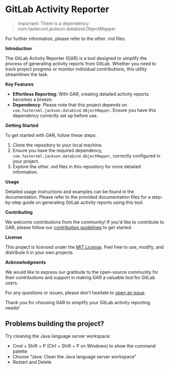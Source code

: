 # GitLab Activity Reporter

> Important: There is a dependency: com.fasterxml.jackson.databind.ObjectMapper

For further information, please refer to the other .md files.

**Introduction**

The GitLab Activity Reporter (GAR) is a tool designed to simplify the process of generating activity reports from GitLab. Whether you need to track project progress or monitor individual contributions, this utility streamlines the task.

**Key Features**

- **Effortless Reporting**: With GAR, creating detailed activity reports becomes a breeze.
- **Dependency**: Please note that this project depends on `com.fasterxml.jackson.databind.ObjectMapper`. Ensure you have this dependency correctly set up before use.

**Getting Started**

To get started with GAR, follow these steps:

1. Clone the repository to your local machine.
2. Ensure you have the required dependency, `com.fasterxml.jackson.databind.ObjectMapper`, correctly configured in your project.
3. Explore the other .md files in this repository for more detailed information.

**Usage**

Detailed usage instructions and examples can be found in the documentation. Please refer to the provided documentation files for a step-by-step guide on generating GitLab activity reports using this tool.

**Contributing**

We welcome contributions from the community! If you'd like to contribute to GAR, please follow our [contribution guidelines](CONTRIBUTING.md) to get started.

**License**

This project is licensed under the [MIT License](LICENSE). Feel free to use, modify, and distribute it in your own projects.

**Acknowledgments**

We would like to express our gratitude to the open-source community for their contributions and support in making GAR a valuable tool for GitLab users.

For any questions or issues, please don't hesitate to [open an issue](https://github.com/vyk1/gitlab-report-helper/issues).

Thank you for choosing GAR to simplify your GitLab activity reporting needs!

## Problems building the project?

Try cleaning the Java language server workspace:

- Cmd + Shift + P (Ctrl + Shift + P on Windows) to show the command palette
- Choose "Java: Clean the Java language server workspace"
- Restart and Delete
